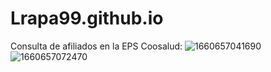 # Lrapa99.github.io
Consulta de afiliados en la EPS Coosalud: 
![1660657041690](https://user-images.githubusercontent.com/106408494/184893581-88abc3cc-6856-4d66-ade2-fb75688bc808.png)
![1660657072470](https://user-images.githubusercontent.com/106408494/184893605-9047fe9a-9a68-4c55-b69c-8ebdab954e63.png)
